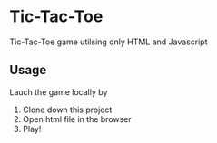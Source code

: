 # Tic-Tac-Toe
Tic-Tac-Toe game utilsing only HTML and Javascript

## Usage
Lauch the game locally by 
1. Clone down this project
2. Open html file in the browser
3. Play!

